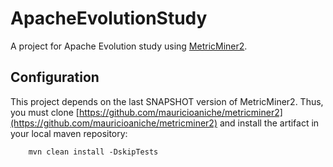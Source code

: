 # ApacheEvolutionStudy
A project for Apache Evolution study using [MetricMiner2](https://github.com/mauricioaniche/metricminer2).

## Configuration

This project depends on the last SNAPSHOT version of MetricMiner2. Thus, you must clone [https://github.com/mauricioaniche/metricminer2](https://github.com/mauricioaniche/metricminer2) and install the artifact in your local maven repository:
 
```
	mvn clean install -DskipTests
```
